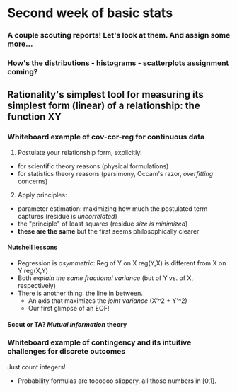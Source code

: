 # Second week of basic stats

### A couple scouting reports! Let's look at them. And assign some more...

### How's the distributions - histograms - scatterplots assignment coming? 

## Rationality's simplest tool for measuring its simplest form (linear) of a relationship: the function XY

### Whiteboard example of cov-cor-reg for continuous data

1. Postulate your relationship form, explicitly!
  - for scientific theory reasons (physical formulations)
  - for statistics theory reasons (parsimony, Occam's razor, _overfitting_ concerns) 

2. Apply principles: 
  - parameter estimation: maximizing how much the postulated term captures (residue is _uncorrelated_)
  - the "principle" of least squares (residue _size is minimized_) 
  - **these are the same** but the first seems philosophically clearer 
  
#### Nutshell lessons

* Regression is _asymmetric_: Reg of Y on X reg(Y,X) is different from X on Y reg(X,Y)
* Both _explain the same fractional variance_ (but of Y vs. of X, respectively)
* There is another thing: the line in between. 
  * An axis that maximizes the _joint variance_ (X'^2 + Y'^2)
  * Our first glimpse of an EOF!
  
#### Scout or TA? _Mutual information_ theory

### Whiteboard example of contingency and its intuitive challenges for discrete outcomes

Just count integers! 
  - Probability formulas are toooooo slippery, all those numbers in [0,1]. 


  
